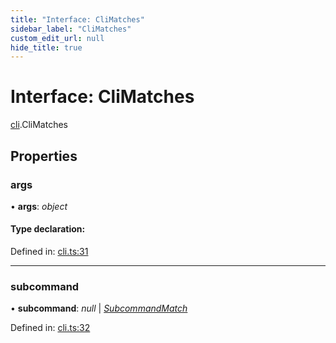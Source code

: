 ```yaml
---
title: "Interface: CliMatches"
sidebar_label: "CliMatches"
custom_edit_url: null
hide_title: true
---
```


# Interface: CliMatches

[cli](../modules/cli.md).CliMatches

## Properties

### args

• **args**: *object*

#### Type declaration:

Defined in: [cli.ts:31](https://github.com/tauri-apps/tauri/blob/a68b4ee8/tooling/api/src/cli.ts#L31)

___

### subcommand

• **subcommand**: *null* \| [*SubcommandMatch*](cli.subcommandmatch.md)

Defined in: [cli.ts:32](https://github.com/tauri-apps/tauri/blob/a68b4ee8/tooling/api/src/cli.ts#L32)
